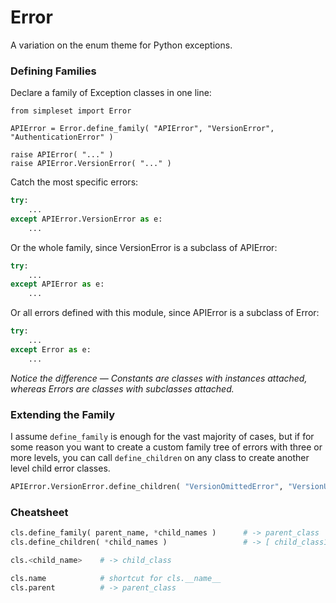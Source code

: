 # Error

A variation on the enum theme for Python exceptions.

### Defining Families

Declare a family of Exception classes in one line:

```
from simpleset import Error

APIError = Error.define_family( "APIError", "VersionError", "AuthenticationError" )

raise APIError( "..." )
raise APIError.VersionError( "..." )
```

Catch the most specific errors:

```python
try:
    ...
except APIError.VersionError as e:
    ...
```

Or the whole family, since VersionError is a subclass of APIError:

```python
try:
    ...
except APIError as e:
    ...
```

Or all errors defined with this module, since APIError is a subclass of Error:

```python
try:
    ...
except Error as e:
    ...
```

_Notice the difference &mdash; Constants are classes with instances attached, whereas Errors are classes with subclasses attached._

### Extending the Family

I assume `define_family` is enough for the vast majority of cases, but if for some reason you want to create a custom family tree of errors with three or more levels, you can call `define_children` on any class to create another level child error classes.

```python
APIError.VersionError.define_children( "VersionOmittedError", "VersionUnspportedError" )
```

### Cheatsheet

```python
cls.define_family( parent_name, *child_names )      # -> parent_class
cls.define_children( *child_names )                 # -> [ child_class1, ... ]

cls.<child_name>    # -> child_class

cls.name            # shortcut for cls.__name__
cls.parent          # -> parent_class
```
